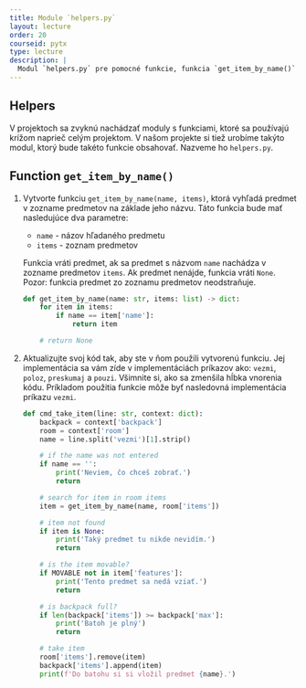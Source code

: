 ```yaml
---
title: Module `helpers.py`
layout: lecture 
order: 20
courseid: pytx
type: lecture
description: |
  Modul `helpers.py` pre pomocné funkcie, funkcia `get_item_by_name()`
---
```


## Helpers

V projektoch sa zvyknú nachádzať moduly s funkciami, ktoré sa používajú krížom naprieč celým projektom. V našom projekte si tiež urobíme takýto modul, ktorý bude takéto funkcie obsahovať. Nazveme ho `helpers.py`.

## Function `get_item_by_name()`

1. Vytvorte funkciu `get_item_by_name(name, items)`, ktorá vyhľadá predmet v zozname predmetov na základe jeho názvu. Táto funkcia bude mať nasledujúce dva parametre:

   * `name` - názov hľadaného predmetu
   * `items` - zoznam predmetov

   Funkcia vráti predmet, ak sa predmet s názvom `name` nachádza v zozname predmetov `items`. Ak predmet nenájde, funkcia vráti `None`. Pozor: funkcia predmet zo zoznamu predmetov neodstraňuje.

   ```python
   def get_item_by_name(name: str, items: list) -> dict:
       for item in items:
           if name == item['name']:
               return item
   
       # return None
   ```

2. Aktualizujte svoj kód tak, aby ste v ňom použili vytvorenú funkciu. Jej implementácia sa vám zíde v implementáciách príkazov ako: `vezmi`, `poloz`, `preskumaj` a `pouzi`. Všimnite si, ako sa zmenšila hĺbka vnorenia kódu.
   Príkladom použitia funkcie môže byť nasledovná implementácia príkazu `vezmi`.

   ```python
   def cmd_take_item(line: str, context: dict):
       backpack = context['backpack']
       room = context['room']
       name = line.split('vezmi')[1].strip()
   
       # if the name was not entered
       if name == '':
           print('Neviem, čo chceš zobrať.')
           return
   
       # search for item in room items
       item = get_item_by_name(name, room['items'])
   
       # item not found
       if item is None:
           print('Taký predmet tu nikde nevidím.')
           return
   
       # is the item movable?
       if MOVABLE not in item['features']:
           print('Tento predmet sa nedá vziať.')
           return
   
       # is backpack full?
       if len(backpack['items']) >= backpack['max']:
           print('Batoh je plný')
           return
   
       # take item
       room['items'].remove(item)
       backpack['items'].append(item)
       print(f'Do batohu si si vložil predmet {name}.')
   ```

